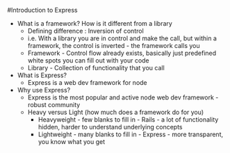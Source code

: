 #Introduction to Express

* What is a framework? How is it different from a library  
  * Defining difference : Inversion of control
  - i.e. With a library you are in control and make the call, but within a framework, the control is inverted - the framework calls you
  * Framework - Control flow already exists, basically just predefined white spots you can fill out with your code
  * Library - Collection of functionality that you call
* What is Express?
  * Express is a web dev framework for node
* Why use Express?
  * Express is the most popular and active node web dev framework - robust community
  * Heavy versus Light (how much does a framework do for you)
  	* Heavyweight - few blanks to fill in - Rails - a lot of functionality hidden, harder to understand underlying concepts
  	* Lightweight - many blanks to fill in - Express - more transparent, you know what you get